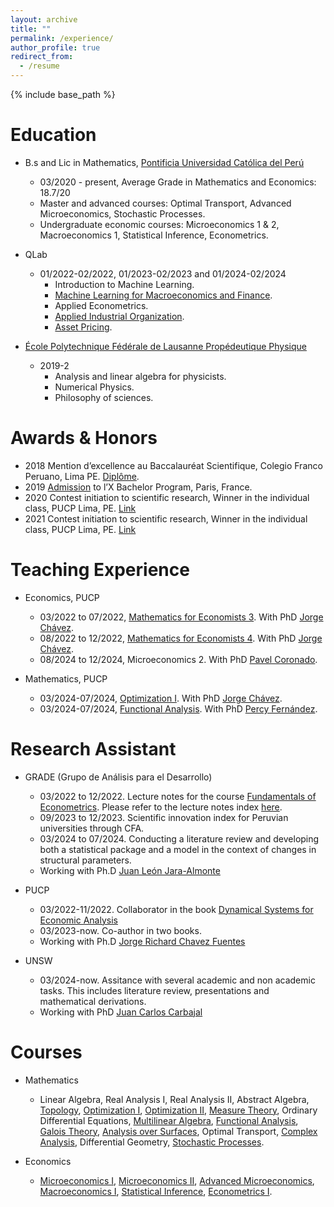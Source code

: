 ```yaml
---
layout: archive
title: ""
permalink: /experience/
author_profile: true
redirect_from:
  - /resume
---
```


{% include base_path %}


Education
======

* B.s and Lic in Mathematics, [Pontificia Universidad Católica del Perú](https://www.pucp.edu.pe/carrera/matematicas/)
  * 03/2020 - present, Average Grade in Mathematics and Economics: 18.7/20
  * Master and advanced courses: Optimal Transport, Advanced Microeconomics, Stochastic Processes.
  * Undergraduate economic courses: Microeconomics 1 & 2, Macroeconomics 1, Statistical Inference, Econometrics.
  
* QLab
  * 01/2022-02/2022, 01/2023-02/2023 and 01/2024-02/2024   
    * Introduction to Machine Learning.
    * [Machine Learning for Macroeconomics and Finance](https://drive.google.com/drive/folders/1SUAyv625hcksPExtOUZuGEFRqSyaXYtn?usp=drive_link).
    * Applied Econometrics.
    * [Applied Industrial Organization](https://drive.google.com/drive/folders/1jPzLSVhnEhNFtQ5sAOWE1MU47kZyb9Ir?usp=drive_link).
    * [Asset Pricing](https://drive.google.com/drive/folders/1BFUdIV3wzsZOwjagvYaYNOmcgKzqTcld?usp=drive_link).

* [École Polytechnique Fédérale de Lausanne Propédeutique Physique](https://www.epfl.ch/en/)
  * 2019-2 
    * Analysis and linear algebra for physicists.
    * Numerical Physics.
    * Philosophy of sciences.

Awards & Honors
======

* 2018 Mention d’excellence au Baccalauréat Scientifique, Colegio Franco Peruano, Lima PE. [Diplôme](https://MarceloGallardoB.github.io/files/notes_bac.pdf).
* 2019 [Admission](https://MarceloGallardoB.github.io/files/admission_l_X.pdf) to l’X Bachelor Program, Paris, France.
* 2020 Contest initiation to scientific research, Winner in the individual class, PUCP Lima, PE.  <a href="https://facultad.pucp.edu.pe/generales-ciencias/evento/ganadores-del-concurso-proyecto-iniciacion-la-investigacion-2020/" role="button" target="_blank"> Link </a>
* 2021 Contest initiation to scientific research, Winner in the individual class, PUCP Lima, PE. <a href="https://facultad.pucp.edu.pe/generales-ciencias/nota-de-prensa/ganadores-ee-gg-cc-2021/" role="button" target="_blank"> Link </a>

Teaching Experience
======
* Economics, PUCP
  * 03/2022 to 07/2022, [Mathematics for Economists 3](https://drive.google.com/drive/folders/1OYpuLyB-UFUBMWVZcSQYUNy0VU0detU0?usp=sharing). With PhD [Jorge Chávez](https://www.pucp.edu.pe/profesor/jorge-chavez-fuentes).
  * 08/2022 to 12/2022, [Mathematics for Economists 4](https://drive.google.com/drive/folders/1uUf2qqCVaAEA85aDHuXdz7JI3YZ5gqfC?usp=sharing). With PhD [Jorge Chávez](https://www.pucp.edu.pe/profesor/jorge-chavez-fuentes).
  * 08/2024 to 12/2024, Microeconomics 2. With PhD [Pavel Coronado](https://www.pucp.edu.pe/profesor/pavel-coronado-castellanos).

* Mathematics, PUCP
  * 03/2024-07/2024, [Optimization I](https://drive.google.com/drive/folders/1uZYvNFT1c57tMKL4Mvs5cVVn0KHtdUbV?usp=sharing). With PhD [Jorge Chávez](https://www.pucp.edu.pe/profesor/jorge-chavez-fuentes).
  * 03/2024-07/2024, [Functional Analysis](https://drive.google.com/drive/folders/1lD99RwfWYUWvziG2Ml_OvDFc_XVVqVlq?usp=sharing). With PhD [Percy Fernández](https://www.pucp.edu.pe/profesor/percy-fernandez-sanchez).

Research Assistant
======
* GRADE (Grupo de Análisis para el Desarrollo)
  * 03/2022 to 12/2022. Lecture notes for the course [Fundamentals of Econometrics](https://facultad.pucp.edu.pe/ciencias-sociales/cursos/fundamentos-de-econometria/). Please refer to the lecture notes index [here](https://MarceloGallardoB.github.io/files/index_lecture_notes_econometrics.pdf).
  * 09/2023 to 12/2023. Scientific innovation index for Peruvian universities through CFA. 
  * 03/2024 to 07/2024. Conducting a literature review and developing both a statistical package and a model in the context of changes in structural parameters.
  * Working with Ph.D [Juan León Jara-Almonte](https://www.grade.org.pe/investigadores/personal/jleon/)
    
* PUCP
  * 03/2022-11/2022. Collaborator in the book [Dynamical Systems for Economic Analysis](https://repositorio.pucp.edu.pe/index/handle/123456789/187345)
  * 03/2023-now. Co-author in two books.    
  * Working with Ph.D [Jorge Richard Chavez Fuentes](https://www.pucp.edu.pe/profesor/jorge-chavez-fuentes)

* UNSW
  * 03/2024-now. Assitance with several academic and non academic tasks. This includes literature review, presentations and mathematical derivations.
  * Working with PhD [Juan Carlos Carbajal](https://sites.google.com/site/carbajaleconomics/home) 
  
Courses 
======
* Mathematics
  * Linear Algebra, Real Analysis I, Real Analysis II, Abstract Algebra, [Topology](https://drive.google.com/drive/folders/1Ef6LkU1bSBeBSmpz4niSgTqvbvkBlkY2?usp=sharing), [Optimization I](https://drive.google.com/drive/folders/1NL-AUp38V9Gvq3onLR8rH-_G3_5cjeeu?usp=sharing), [Optimization II](https://drive.google.com/drive/folders/1Om2p7mdhz7PQRfkSCBsYgd5RQ_CmYn6p?usp=sharing), [Measure Theory](https://drive.google.com/drive/folders/1A9ruFgBU2c4hgbMfaSqriXG5po_zvhJY?usp=sharing), Ordinary Differential Equations, [Multilinear Algebra](https://drive.google.com/drive/folders/17BLzbIob1aTNB3jDGUX50EWOOCz-VbZt?usp=sharing), [Functional Analysis](https://drive.google.com/drive/folders/1yOLo_AnVmboiwv-X87GJYXVu8ztOeZfO?usp=sharing), [Galois Theory](https://drive.google.com/drive/folders/1ZUmAaJerUQ3xULnM9oazKLboPiBG05Zk?usp=sharing), [Analysis over Surfaces](https://drive.google.com/drive/folders/1RvgDrmKVTvZPMdAhPHdjdUJHwhLrRCxO?usp=sharing), Optimal Transport, [Complex Analysis](https://drive.google.com/drive/folders/1m-0N2xtkmVQCTG6WmqkAznkiRGEvLfH6?usp=sharing), Differential Geometry, [Stochastic Processes](https://drive.google.com/drive/folders/19iQ7d3kyL65gAiHaKLz8BdbKbhiv0iPH?usp=sharing).
     
* Economics
  * [Microeconomics I](https://drive.google.com/drive/folders/1oSQwkH64T73wk6ZFf5SPIFRNeqxiVngn?usp=sharing), [Microeconomics II](https://drive.google.com/drive/folders/16OCvjU8U9B8Z6JECZa15Iwo2jedA7kV2?usp=sharing), [Advanced Microeconomics](https://drive.google.com/drive/folders/1I85_3H-vLM7GDlekQ5eQ5BCPyshtxiuq?usp=sharing), [Macroeconomics I](https://drive.google.com/drive/folders/1yfofKdzVbLH7dEuK6cQjODBFlUF0PJcX?usp=sharing), [Statistical Inference](https://drive.google.com/drive/folders/1EsonJMZ1ArQQnMVi3o5SLpcpy1fxJPku?usp=sharing), [Econometrics I](https://drive.google.com/drive/folders/18ALlOW04LfnHNp4yDPRMlop7HTvln3-h?usp=sharing).    


